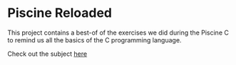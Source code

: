 # Piscine Reloaded

This project contains a best-of of the exercises we did during the Piscine C to remind us all the basics of the C programming language.

Check out the subject [here](https://github.com/pavel1shatalov/42.Moscow/blob/master/files/subjects/piscine_reloaded.en.pdf)
